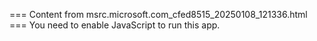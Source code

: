 === Content from msrc.microsoft.com_cfed8515_20250108_121336.html ===
You need to enable JavaScript to run this app.
